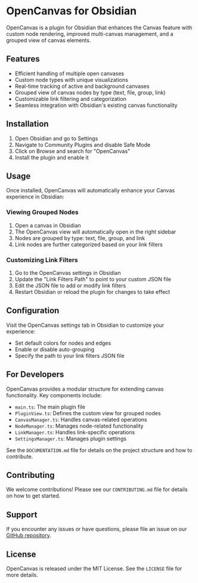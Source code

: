 # OpenCanvas for Obsidian

OpenCanvas is a plugin for Obsidian that enhances the Canvas feature with custom node rendering, improved multi-canvas management, and a grouped view of canvas elements.

## Features

- Efficient handling of multiple open canvases
- Custom node types with unique visualizations
- Real-time tracking of active and background canvases
- Grouped view of canvas nodes by type (text, file, group, link)
- Customizable link filtering and categorization
- Seamless integration with Obsidian's existing canvas functionality

## Installation

1. Open Obsidian and go to Settings
2. Navigate to Community Plugins and disable Safe Mode
3. Click on Browse and search for "OpenCanvas"
4. Install the plugin and enable it

## Usage

Once installed, OpenCanvas will automatically enhance your Canvas experience in Obsidian:

### Viewing Grouped Nodes

1. Open a canvas in Obsidian
2. The OpenCanvas view will automatically open in the right sidebar
3. Nodes are grouped by type: text, file, group, and link
4. Link nodes are further categorized based on your link filters

### Customizing Link Filters

1. Go to the OpenCanvas settings in Obsidian
2. Update the "Link Filters Path" to point to your custom JSON file
3. Edit the JSON file to add or modify link filters
4. Restart Obsidian or reload the plugin for changes to take effect

## Configuration

Visit the OpenCanvas settings tab in Obsidian to customize your experience:

- Set default colors for nodes and edges
- Enable or disable auto-grouping
- Specify the path to your link filters JSON file

## For Developers

OpenCanvas provides a modular structure for extending canvas functionality. Key components include:

- `main.ts`: The main plugin file
- `PluginView.ts`: Defines the custom view for grouped nodes
- `CanvasManager.ts`: Handles canvas-related operations
- `NodeManager.ts`: Manages node-related functionality
- `LinkManager.ts`: Handles link-specific operations
- `SettingsManager.ts`: Manages plugin settings

See the `DOCUMENTATION.md` file for details on the project structure and how to contribute.

## Contributing

We welcome contributions! Please see our `CONTRIBUTING.md` file for details on how to get started.

## Support

If you encounter any issues or have questions, please file an issue on our [GitHub repository](https://github.com/yourusername/obsidian-opencanvas).

## License

OpenCanvas is released under the MIT License. See the `LICENSE` file for more details.